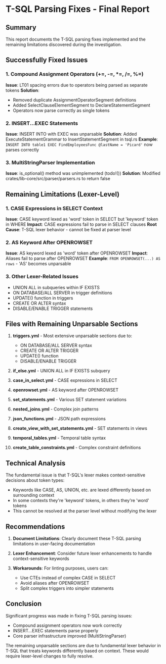 # T-SQL Parsing Fixes - Final Report

## Summary

This report documents the T-SQL parsing fixes implemented and the remaining limitations discovered during the investigation.

## Successfully Fixed Issues

### 1. Compound Assignment Operators (+=, -=, *=, /=, %=)
**Issue**: LT01 spacing errors due to operators being parsed as separate tokens
**Solution**: 
- Removed duplicate AssignmentOperatorSegment definitions
- Added SelectClauseElementSegment to DeclareStatementSegment
- Operators now parse correctly as single tokens

### 2. INSERT...EXEC Statements
**Issue**: INSERT INTO with EXEC was unparsable
**Solution**: Added ExecuteStatementGrammar to InsertStatementSegment in tsql.rs
**Example**: `INSERT INTO table1 EXEC FindEmployeesFunc @lastName = 'Picard'` now parses correctly

### 3. MultiStringParser Implementation
**Issue**: is_optional() method was unimplemented (todo!())
**Solution**: Modified crates/lib-core/src/parser/parsers.rs to return false

## Remaining Limitations (Lexer-Level)

### 1. CASE Expressions in SELECT Context
**Issue**: CASE keyword lexed as 'word' token in SELECT but 'keyword' token in WHERE
**Impact**: CASE expressions fail to parse in SELECT clauses
**Root Cause**: T-SQL lexer behavior - cannot be fixed at parser level

### 2. AS Keyword After OPENROWSET
**Issue**: AS keyword lexed as 'word' token after OPENROWSET
**Impact**: Aliases fail to parse after OPENROWSET
**Example**: `FROM OPENROWSET(...) AS rows` - 'AS' becomes unparsable

### 3. Other Lexer-Related Issues
- UNION ALL in subqueries within IF EXISTS
- ON DATABASE/ALL SERVER in trigger definitions  
- UPDATE() function in triggers
- CREATE OR ALTER syntax
- DISABLE/ENABLE TRIGGER statements

## Files with Remaining Unparsable Sections

1. **triggers.yml** - Most extensive unparsable sections due to:
   - ON DATABASE/ALL SERVER syntax
   - CREATE OR ALTER TRIGGER
   - UPDATE() function
   - DISABLE/ENABLE TRIGGER

2. **if_else.yml** - UNION ALL in IF EXISTS subquery

3. **case_in_select.yml** - CASE expressions in SELECT

4. **openrowset.yml** - AS keyword after OPENROWSET

5. **set_statements.yml** - Various SET statement variations

6. **nested_joins.yml** - Complex join patterns

7. **json_functions.yml** - JSON path expressions

8. **create_view_with_set_statements.yml** - SET statements in views

9. **temporal_tables.yml** - Temporal table syntax

10. **create_table_constraints.yml** - Complex constraint definitions

## Technical Analysis

The fundamental issue is that T-SQL's lexer makes context-sensitive decisions about token types:
- Keywords like CASE, AS, UNION, etc. are lexed differently based on surrounding context
- In some contexts they're 'keyword' tokens, in others they're 'word' tokens
- This cannot be resolved at the parser level without modifying the lexer

## Recommendations

1. **Document Limitations**: Clearly document these T-SQL parsing limitations in user-facing documentation

2. **Lexer Enhancement**: Consider future lexer enhancements to handle context-sensitive keywords

3. **Workarounds**: For linting purposes, users can:
   - Use CTEs instead of complex CASE in SELECT
   - Avoid aliases after OPENROWSET
   - Split complex triggers into simpler statements

## Conclusion

Significant progress was made in fixing T-SQL parsing issues:
- Compound assignment operators now work correctly
- INSERT...EXEC statements parse properly
- Core parser infrastructure improved (MultiStringParser)

The remaining unparsable sections are due to fundamental lexer behavior in T-SQL that treats keywords differently based on context. These would require lexer-level changes to fully resolve.